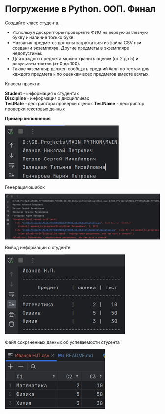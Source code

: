 # Погружение в Python. ООП. Финал

Создайте класс студента.
* Используя дескрипторы проверяйте ФИО на первую заглавную букву и наличие только букв.
* Названия предметов должны загружаться из файла CSV при создании экземпляра. Другие предметы в экземпляре недопустимы.
* Для каждого предмета можно хранить оценки (от 2 до 5) и результаты тестов (от 0 до 100).
* Также экземпляр должен сообщать средний балл по тестам для каждого предмета и по оценкам всех предметов вместе взятых.

Классы проекта: 

**Student** - информация о студентах<br>
**Discipline** - информация о дисциплинах<br>
**TestRate** - дескриптора проверки оценок
**TestName** - дескриптор проверки текстовых данных

**Пример выполнения**

![img.png](img/img_01.png)

Генерация ошибок 

![img.png](img/img_02.png)

Вывод информации о студенте

![img.png](img/img_04.png)

Файл сохраненных данных об успеваемости студента

![img.png](img/img_03.png)